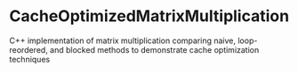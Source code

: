 # CacheOptimizedMatrixMultiplication
C++ implementation of matrix multiplication comparing naive, loop-reordered, and blocked methods to demonstrate cache optimization techniques
